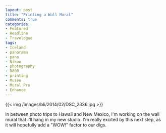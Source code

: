 ```yaml
---
layout: post
title: "Printing a Wall Mural"
comments: true
categories:
- Featured
- Headline
- Travelogue
tags:
- Iceland
- panorama
- pano
- Nikon
- photography
- D800
- printing
- Museo
- Mural Pro
- Enhance
---
```


{{<  img /images/bli/2014/02/DSC_2336.jpg >}}

In between photo trips to Hawaii and New Mexico, I'm working on the wall mural that I'll hang in my new studio. I'm really excited by this next step, as it will hopefully add a "WOW!" factor to our digs. 

<!--more-->

